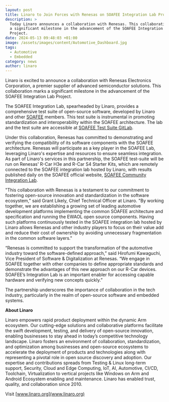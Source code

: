```yaml
---
layout: post
title: Linaro to Join Forces with Renesas on SOAFEE Integration Lab Project
description: >
  Today Linaro announces a collaboration with Renesas. This collaboration marks
  a significant milestone in the advancement of the SOAFEE Integration Lab
  Project.
date: 2024-05-13 09:48:03 +01:00
image: /assets/images/content/Automotive_Dashboard.jpg
tags:
  - Automotive
  - Embedded
category: news
author: linaro
---
```

Linaro is excited to announce a collaboration with Renesas Electronics Corporation, a premier supplier of advanced semiconductor solutions. This collaboration marks a significant milestone in the advancement of the SOAFEE Integration Lab Project.

The SOAFEE Integration Lab, spearheaded by Linaro, provides a comprehensive test suite of open-source software, developed by Linaro and other [SOAFEE](https://www.soafee.io/) members. This test suite is instrumental in promoting standardization and interoperability within the SOAFEE architecture. The lab and the test suite are accessible at [SOAFEE Test Suite GitLab](https://gitlab.com/soafee/soafee-test-suite).

Under this collaboration, Renesas has committed to demonstrating and verifying the compatibility of its software components with the SOAFEE architecture. Renesas will participate as a key player in the SOAFEE Lab, leveraging Linaro's expertise and resources to ensure seamless integration.
As part of Linaro's services in this partnership, the SOAFEE test-suite will be run on Renesas' R-Car H3e and R-Car S4 Starter Kits, which are remotely connected to the SOAFEE integration lab hosted by Linaro, with results published daily on the SOAFEE official website, [SOAFEE Community Integration Lab](https://www.soafee.io/community/integration-lab).

"This collaboration with Renesas is a testament to our commitment to fostering open-source innovation and standardization in the software ecosystem," said Grant Likely, Chief Technical Officer at Linaro. "By working together, we are establishing a growing set of leading automotive development platforms implementing the common SOAFEE architecture and specification and running the EWAOL open source components. Having such platforms continuously tested in the SOAFEE integration lab hosted by Linaro allows Renesas and other industry players to focus on their value add and reduce their cost of ownership by avoiding unnecessary fragmentation in the common software layers."

“Renesas is committed to support the transformation of the automotive industry toward the software-defined approach,” said Hirofumi Kawaguchi, Vice President of Software & Digitalization at Renesas.
“We engage in SOAFEE together with other companies to define appropriate standards and demonstrate the advantages of this new approach on our R-Car devices. SOAFEE’s Integration Lab is an important enabler for accessing capable hardware and verifying new concepts quickly.”

The partnership underscores the importance of collaboration in the tech industry, particularly in the realm of open-source software and embedded systems.

**About Linaro**

Linaro empowers rapid product deployment within the dynamic Arm ecosystem. Our cutting-edge solutions and collaborative platforms facilitate the swift development, testing, and delivery of open-source innovation, enabling businesses to stay ahead in today’s competitive technology landscape.
Linaro fosters an environment of collaboration, standardization, and optimization among businesses and open-source ecosystems to accelerate the deployment of products and technologies along with representing a pivotal role in open source discovery and adoption.
Our expertise and contributions spreads from Testing & Linux long-term support, Security, Cloud and Edge Computing, IoT, AI, Automotive, CI/CD, Toolchain, Virtualization to vertical projects like Windows on Arm and Android Ecosystem enabling and maintenance.
Linaro has enabled trust, quality, and collaboration since 2010.

Visit [www.linaro.org](www.linaro.org)